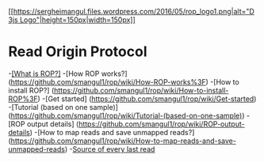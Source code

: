 [[[https://sergheimangul.files.wordpress.com/2016/05/rop_logo1.png|alt="D3js Logo"|height=150px|width=150px]]](https://sergheimangul.wordpress.com/rop/)

Read Origin Protocol 
===============

-[[What is ROP?]](https://github.com/smangul1/rop/wiki/What-is-ROP%3F)
-[How ROP works?] (https://github.com/smangul1/rop/wiki/How-ROP-works%3F)
-[How to install ROP?] (https://github.com/smangul1/rop/wiki/How-to-install-ROP%3F)
-[Get started] (https://github.com/smangul1/rop/wiki/Get-started)
-[Tutorial (based on one sample)] (https://github.com/smangul1/rop/wiki/Tutorial-(based-on-one-sample))
-[ROP output details] (https://github.com/smangul1/rop/wiki/ROP-output-details)
-[How to map reads and save unmapped reads?] (https://github.com/smangul1/rop/wiki/How-to-map-reads-and-save-unmapped-reads)
-[Source of every last read](https://github.com/smangul1/rop/wiki/Source-of-every-last-read)